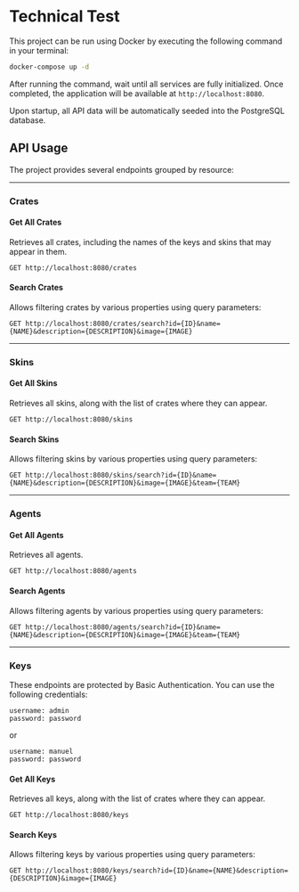 # Technical Test

This project can be run using Docker by executing the following command in your terminal:

```bash
docker-compose up -d
```

After running the command, wait until all services are fully initialized. Once completed, the application will be available at `http://localhost:8080`.

Upon startup, all API data will be automatically seeded into the PostgreSQL database.

## API Usage

The project provides several endpoints grouped by resource:

---

### Crates

#### Get All Crates

Retrieves all crates, including the names of the keys and skins that may appear in them.

```
GET http://localhost:8080/crates
```

#### Search Crates

Allows filtering crates by various properties using query parameters:

```
GET http://localhost:8080/crates/search?id={ID}&name={NAME}&description={DESCRIPTION}&image={IMAGE}
```

---

### Skins

#### Get All Skins

Retrieves all skins, along with the list of crates where they can appear.

```
GET http://localhost:8080/skins
```

#### Search Skins

Allows filtering skins by various properties using query parameters:

```
GET http://localhost:8080/skins/search?id={ID}&name={NAME}&description={DESCRIPTION}&image={IMAGE}&team={TEAM}
```

---

### Agents

#### Get All Agents

Retrieves all agents.

```
GET http://localhost:8080/agents
```

#### Search Agents

Allows filtering agents by various properties using query parameters:

```
GET http://localhost:8080/agents/search?id={ID}&name={NAME}&description={DESCRIPTION}&image={IMAGE}&team={TEAM}
```

---

### Keys

These endpoints are protected by Basic Authentication. You can use the following credentials:

```
username: admin
password: password
```

or

```
username: manuel
password: password
```

#### Get All Keys

Retrieves all keys, along with the list of crates where they can appear.

```
GET http://localhost:8080/keys
```

#### Search Keys

Allows filtering keys by various properties using query parameters:

```
GET http://localhost:8080/keys/search?id={ID}&name={NAME}&description={DESCRIPTION}&image={IMAGE}
```
